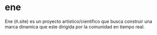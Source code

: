 # ene
Ene (ñ.site) es un proyecto artistico/cientifico que busca construir una marca dinamica que este dirigida por la comunidad en tiempo real.
